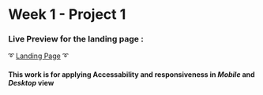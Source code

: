 # Week 1 - Project 1
### Live Preview for the landing page :
:curly_loop: [Landing Page](https://ibtisam-hemmo.github.io/Landing-Page-Arch/)  :curly_loop:

 #### **This work is for applying Accessability and responsiveness in _Mobile_ and _Desktop_ view**
